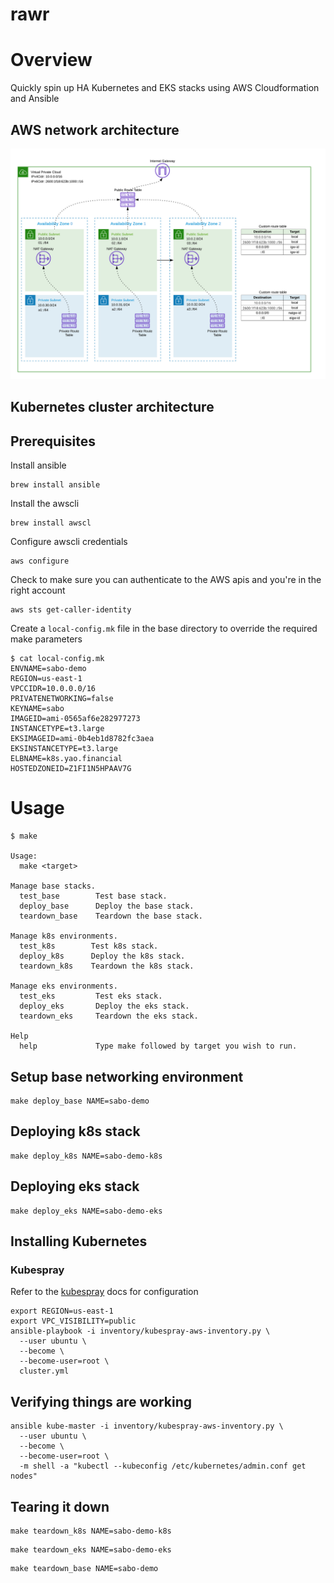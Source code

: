 # rawr

# Overview

Quickly spin up HA Kubernetes and EKS stacks using AWS Cloudformation and Ansible

## AWS network architecture

![network](images/vpc.png)

## Kubernetes cluster architecture

## Prerequisites

Install ansible

```
brew install ansible
```

Install the awscli

```
brew install awscl
```

Configure awscli credentials

```
aws configure
```

Check to make sure you can authenticate to the AWS apis and you're in the right account

```
aws sts get-caller-identity
```

Create a `local-config.mk` file in the base directory to override the required make parameters

```console
$ cat local-config.mk
ENVNAME=sabo-demo
REGION=us-east-1
VPCCIDR=10.0.0.0/16
PRIVATENETWORKING=false
KEYNAME=sabo
IMAGEID=ami-0565af6e282977273
INSTANCETYPE=t3.large
EKSIMAGEID=ami-0b4eb1d8782fc3aea
EKSINSTANCETYPE=t3.large
ELBNAME=k8s.yao.financial
HOSTEDZONEID=Z1FI1N5HPAAV7G
```

# Usage

```console
$ make

Usage:
  make <target>

Manage base stacks.
  test_base        Test base stack.
  deploy_base      Deploy the base stack.
  teardown_base    Teardown the base stack.

Manage k8s environments.
  test_k8s        Test k8s stack.
  deploy_k8s      Deploy the k8s stack.
  teardown_k8s    Teardown the k8s stack.

Manage eks environments.
  test_eks         Test eks stack.
  deploy_eks       Deploy the eks stack.
  teardown_eks     Teardown the eks stack.

Help
  help             Type make followed by target you wish to run.
```

## Setup base networking environment

```
make deploy_base NAME=sabo-demo
```

## Deploying k8s stack

```
make deploy_k8s NAME=sabo-demo-k8s
```

## Deploying eks stack

```
make deploy_eks NAME=sabo-demo-eks
```

## Installing Kubernetes

### Kubespray

Refer to the [kubespray](https://github.com/kubernetes-sigs/kubespray/blob/master/docs/aws.md) docs for configuration

```
export REGION=us-east-1
export VPC_VISIBILITY=public
ansible-playbook -i inventory/kubespray-aws-inventory.py \
  --user ubuntu \
  --become \
  --become-user=root \
  cluster.yml
```

## Verifying things are working

```
ansible kube-master -i inventory/kubespray-aws-inventory.py \
  --user ubuntu \
  --become \
  --become-user=root \
  -m shell -a "kubectl --kubeconfig /etc/kubernetes/admin.conf get nodes"
```

## Tearing it down

```
make teardown_k8s NAME=sabo-demo-k8s
```

```
make teardown_eks NAME=sabo-demo-eks
```

```
make teardown_base NAME=sabo-demo
```